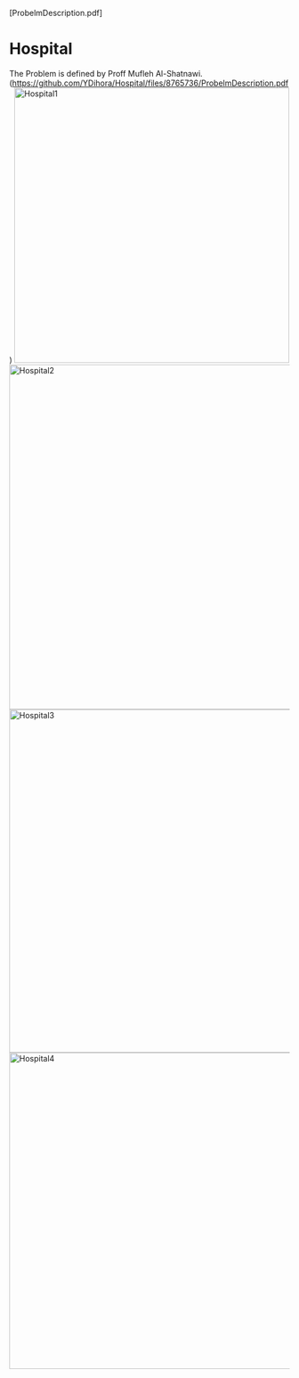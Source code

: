 [ProbelmDescription.pdf]
# Hospital
The Problem is defined by Proff Mufleh Al-Shatnawi.
(https://github.com/YDihora/Hospital/files/8765736/ProbelmDescription.pdf)
<img width="494" alt="Hospital1" src="https://user-images.githubusercontent.com/97642837/170153279-01d1758f-c631-4724-9292-d7b90f6781c4.png">
<img width="619" alt="Hospital2" src="https://user-images.githubusercontent.com/97642837/170153289-ee234694-8920-412a-99ac-8cecd399e475.png">
<img width="616" alt="Hospital3" src="https://user-images.githubusercontent.com/97642837/170153319-e2c4fd28-cf3d-4bcc-a556-1c8e52094a48.png">
<img width="568" alt="Hospital4" src="https://user-images.githubusercontent.com/97642837/170153336-85b20555-f80a-4390-948f-5cbec600efd6.png">
